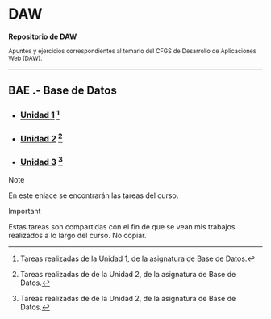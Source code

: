 # DAW
**Repositorio de DAW**

<sub> Apuntes y ejercicios correspondientes al temario del CFGS de Desarrollo de Aplicaciones Web (DAW). </sub>

---
## BAE .- Base de Datos 
- ###  [Unidad 1](https://github.com/ResetMeNow/DAW/tree/main/BAE/Tareas/Unidad1) [^1]  
   [^1]: Tareas realizadas de la Unidad 1, de la asignatura de Base de Datos.
- ###  [Unidad 2](https://github.com/ResetMeNow/DAW/tree/main/BAE/Tareas/Unidad2)  [^2]
   [^2]: Tareas realizadas de de la Unidad 2, de la asignatura de Base de Datos.
- ###  [Unidad 3](https://github.com/ResetMeNow/DAW/tree/main/BAE/Tareas/Unidad3)  [^3]
   [^3]: Tareas realizadas de de la Unidad 2, de la asignatura de Base de Datos.
  
> [!NOTE]
> En este enlace se encontrarán las tareas del curso.

> [!IMPORTANT]
> Estas tareas son compartidas con el fin de que se vean mis trabajos realizados a lo largo del curso. No copiar.
